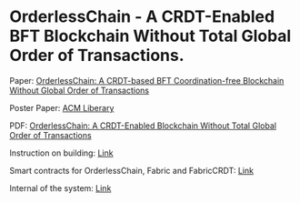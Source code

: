 # OrderlessChain  - A CRDT-Enabled BFT Blockchain Without Total Global Order of Transactions.

Paper: [OrderlessChain: A CRDT-based BFT Coordination-free Blockchain Without Global Order of Transactions](https://dl.acm.org/doi/abs/10.1145/3590140.3629111)

Poster Paper: [ACM Liberary](https://dl.acm.org/doi/10.1145/3565386.3565486)

PDF: [OrderlessChain: A CRDT-Enabled Blockchain Without Total Global Order of Transactions](https://epezhman.github.io/pubs/OrderlessChain.pdf)

Instruction on building: [Link](https://github.com/orderlesschain/orderlesschain/blob/main/docs/build.md)

Smart contracts for OrderlessChain, Fabric and FabricCRDT: [Link](https://github.com/orderlesschain/orderlesschain/tree/main/contractsbenchmarks/contracts)

Internal of the system: [Link](https://github.com/orderlesschain/orderlesschain/tree/main/internal)

